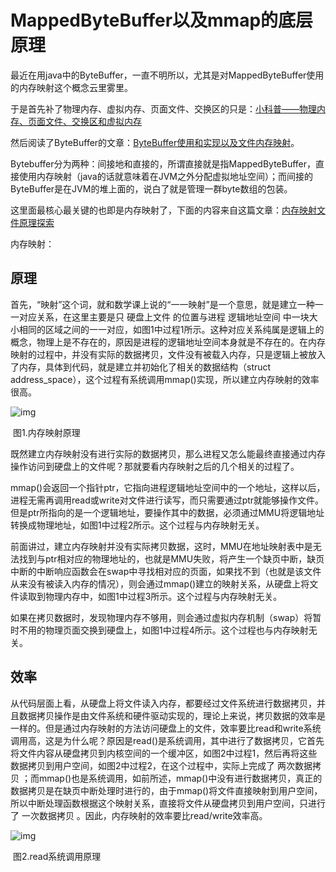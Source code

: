 # MappedByteBuffer以及mmap的底层原理

最近在用java中的ByteBuffer，一直不明所以，尤其是对MappedByteBuffer使用的内存映射这个概念云里雾里。

于是首先补了物理内存、虚拟内存、页面文件、交换区的只是：[小科普——物理内存、页面文件、交换区和虚拟内存](http://www.guokr.com/blog/62218/)

然后阅读了ByteBuffer的文章：[ByteBuffer使用和实现以及文件内存映射](http://www.molotang.com/articles/997.html)。

Bytebuffer分为两种：间接地和直接的，所谓直接就是指MappedByteBuffer，直接使用内存映射（java的话就意味着在JVM之外分配虚拟地址空间）；而间接的ByteBuffer是在JVM的堆上面的，说白了就是管理一群byte数组的包装。

这里面最核心最关键的也即是内存映射了，下面的内容来自这篇文章：[内存映射文件原理探索](http://blog.csdn.net/mg0832058/article/details/5890688)

内存映射：

## 原理

首先，“映射”这个词，就和数学课上说的“一一映射”是一个意思，就是建立一种一一对应关系，在这里主要是只 硬盘上文件 的位置与进程 逻辑地址空间 中一块大小相同的区域之间的一一对应，如图1中过程1所示。这种对应关系纯属是逻辑上的概念，物理上是不存在的，原因是进程的逻辑地址空间本身就是不存在的。在内存映射的过程中，并没有实际的数据拷贝，文件没有被载入内存，只是逻辑上被放入了内存，具体到代码，就是建立并初始化了相关的数据结构（struct address_space），这个过程有系统调用mmap()实现，所以建立内存映射的效率很高。

 ![img](https://github.com/muyinchen/woker/blob/master/mypics/%E5%86%85%E5%AD%98%E6%98%A0%E5%B0%84%E5%8E%9F%E7%90%86.gif?raw=true)

​											图1.内存映射原理  

 

既然建立内存映射没有进行实际的数据拷贝，那么进程又怎么能最终直接通过内存操作访问到硬盘上的文件呢？那就要看内存映射之后的几个相关的过程了。

mmap()会返回一个指针ptr，它指向进程逻辑地址空间中的一个地址，这样以后，进程无需再调用read或write对文件进行读写，而只需要通过ptr就能够操作文件。但是ptr所指向的是一个逻辑地址，要操作其中的数据，必须通过MMU将逻辑地址转换成物理地址，如图1中过程2所示。这个过程与内存映射无关。

前面讲过，建立内存映射并没有实际拷贝数据，这时，MMU在地址映射表中是无法找到与ptr相对应的物理地址的，也就是MMU失败，将产生一个缺页中断，缺页中断的中断响应函数会在swap中寻找相对应的页面，如果找不到（也就是该文件从来没有被读入内存的情况），则会通过mmap()建立的映射关系，从硬盘上将文件读取到物理内存中，如图1中过程3所示。这个过程与内存映射无关。

如果在拷贝数据时，发现物理内存不够用，则会通过虚拟内存机制（swap）将暂时不用的物理页面交换到硬盘上，如图1中过程4所示。这个过程也与内存映射无关。

 

## 效率

从代码层面上看，从硬盘上将文件读入内存，都要经过文件系统进行数据拷贝，并且数据拷贝操作是由文件系统和硬件驱动实现的，理论上来说，拷贝数据的效率是一样的。但是通过内存映射的方法访问硬盘上的文件，效率要比read和write系统调用高，这是为什么呢？原因是read()是系统调用，其中进行了数据拷贝，它首先将文件内容从硬盘拷贝到内核空间的一个缓冲区，如图2中过程1，然后再将这些数据拷贝到用户空间，如图2中过程2，在这个过程中，实际上完成了 两次数据拷贝 ；而mmap()也是系统调用，如前所述，mmap()中没有进行数据拷贝，真正的数据拷贝是在缺页中断处理时进行的，由于mmap()将文件直接映射到用户空间，所以中断处理函数根据这个映射关系，直接将文件从硬盘拷贝到用户空间，只进行了 一次数据拷贝 。因此，内存映射的效率要比read/write效率高。

 

 

![img](https://github.com/muyinchen/woker/blob/master/mypics/read%E7%B3%BB%E7%BB%9F%E8%B0%83%E7%94%A8%E5%8E%9F%E7%90%86.gif?raw=true)

​											图2.read系统调用原理

